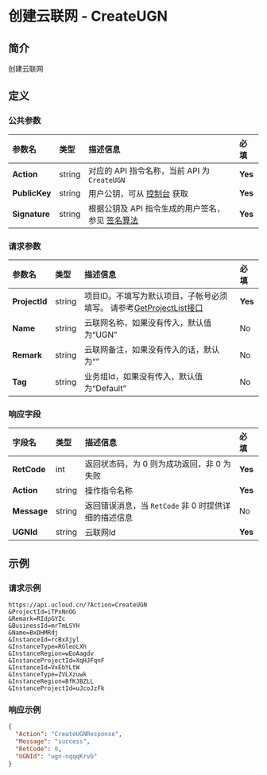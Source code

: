 # 创建云联网 - CreateUGN

## 简介

创建云联网









## 定义

### 公共参数

| 参数名 | 类型 | 描述信息 | 必填 |
|:---|:---|:---|:---|
| **Action**     | string  | 对应的 API 指令名称，当前 API 为 `CreateUGN`                        | **Yes** |
| **PublicKey**  | string  | 用户公钥，可从 [控制台](https://console.ucloud.cn/uapi/apikey) 获取                                             | **Yes** |
| **Signature**  | string  | 根据公钥及 API 指令生成的用户签名，参见 [签名算法](api/summary/signature.md)  | **Yes** |

### 请求参数

| 参数名 | 类型 | 描述信息 | 必填 |
|:---|:---|:---|:---|
| **ProjectId** | string | 项目ID。不填写为默认项目，子帐号必须填写。 请参考[GetProjectList接口](https://docs.ucloud.cn/api/summary/get_project_list) |**Yes**|
| **Name** | string | 云联网名称，如果没有传入，默认值为“UGN” |No|
| **Remark** | string | 云联网备注，如果没有传入的话，默认为“” |No|
| **Tag** | string | 业务组Id，如果没有传入，默认值为“Default” |No|

### 响应字段

| 字段名 | 类型 | 描述信息 | 必填 |
|:---|:---|:---|:---|
| **RetCode** | int | 返回状态码，为 0 则为成功返回，非 0 为失败 |**Yes**|
| **Action** | string | 操作指令名称 |**Yes**|
| **Message** | string | 返回错误消息，当 `RetCode` 非 0 时提供详细的描述信息 |No|
| **UGNId** | string | 云联网Id |**Yes**|




## 示例

### 请求示例
    
```
https://api.ucloud.cn/?Action=CreateUGN
&ProjectId=iTPxNnOG
&Remark=RIdpGYZc
&BusinessId=mrTmLSYH
&Name=BxDHMRdj
&InstanceId=rcBxXjyl
&InstanceType=RGleoLXh
&InstanceRegion=wEoAagdv
&InstanceProjectId=XqHJFqnF
&InstanceId=VxEbYLtW
&InstanceType=ZVLXzuwk
&InstanceRegion=BfKJBZLL
&InstanceProjectId=uJcoJzFk
```

### 响应示例
    
```json
{
  "Action": "CreateUGNResponse",
  "Message": "success",
  "RetCode": 0,
  "UGNId": "ugn-nqqqKrvb"
}
```





